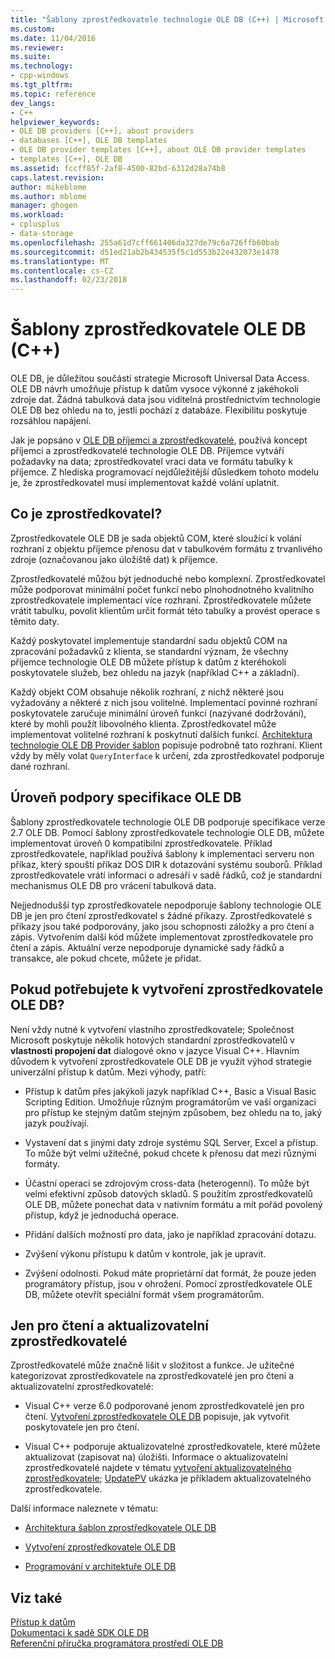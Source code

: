 ```yaml
---
title: "Šablony zprostředkovatele technologie OLE DB (C++) | Microsoft Docs"
ms.custom: 
ms.date: 11/04/2016
ms.reviewer: 
ms.suite: 
ms.technology:
- cpp-windows
ms.tgt_pltfrm: 
ms.topic: reference
dev_langs:
- C++
helpviewer_keywords:
- OLE DB providers [C++], about providers
- databases [C++], OLE DB templates
- OLE DB provider templates [C++], about OLE DB provider templates
- templates [C++], OLE DB
ms.assetid: fccff85f-2af8-4500-82bd-6312d28a74b8
caps.latest.revision: 
author: mikeblome
ms.author: mblome
manager: ghogen
ms.workload:
- cplusplus
- data-storage
ms.openlocfilehash: 255a61d7cff661406da327de79c6a726ffb60bab
ms.sourcegitcommit: d51ed21ab2b434535f5c1d553b22e432073e1478
ms.translationtype: MT
ms.contentlocale: cs-CZ
ms.lasthandoff: 02/23/2018
---
```

# <a name="ole-db-provider-templates-c"></a>Šablony zprostředkovatele OLE DB (C++)
OLE DB, je důležitou součástí strategie Microsoft Universal Data Access. OLE DB návrh umožňuje přístup k datům vysoce výkonné z jakéhokoli zdroje dat. Žádná tabulková data jsou viditelná prostřednictvím technologie OLE DB bez ohledu na to, jestli pochází z databáze. Flexibilitu poskytuje rozsáhlou napájení.  
  
 Jak je popsáno v [OLE DB příjemci a zprostředkovatelé](../../data/oledb/ole-db-consumers-and-providers.md), používá koncept příjemci a zprostředkovatelé technologie OLE DB. Příjemce vytváří požadavky na data; zprostředkovatel vrací data ve formátu tabulky k příjemce. Z hlediska programovací nejdůležitější důsledkem tohoto modelu je, že zprostředkovatel musí implementovat každé volání uplatnit.  
  
## <a name="what-is-a-provider"></a>Co je zprostředkovatel?  
 Zprostředkovatele OLE DB je sada objektů COM, které sloužící k volání rozhraní z objektu příjemce přenosu dat v tabulkovém formátu z trvanlivého zdroje (označovanou jako úložiště dat) k příjemce.  
  
 Zprostředkovatelé můžou být jednoduché nebo komplexní. Zprostředkovatel může podporovat minimální počet funkcí nebo plnohodnotného kvalitního zprostředkovatele implementací více rozhraní. Zprostředkovatele můžete vrátit tabulku, povolit klientům určit formát této tabulky a provést operace s těmito daty.  
  
 Každý poskytovatel implementuje standardní sadu objektů COM na zpracování požadavků z klienta, se standardní význam, že všechny příjemce technologie OLE DB můžete přístup k datům z kteréhokoli poskytovatele služeb, bez ohledu na jazyk (například C++ a základní).  
  
 Každý objekt COM obsahuje několik rozhraní, z nichž některé jsou vyžadovány a některé z nich jsou volitelné. Implementací povinné rozhraní poskytovatele zaručuje minimální úroveň funkcí (nazývané dodržování), které by mohli použít libovolného klienta. Zprostředkovatel může implementovat volitelné rozhraní k poskytnutí dalších funkcí. [Architektura technologie OLE DB Provider šablon](../../data/oledb/ole-db-provider-template-architecture.md) popisuje podrobně tato rozhraní. Klient vždy by měly volat `QueryInterface` k určení, zda zprostředkovatel podporuje dané rozhraní.  
  
## <a name="ole-db-specification-level-support"></a>Úroveň podpory specifikace OLE DB  
 Šablony zprostředkovatele technologie OLE DB podporuje specifikace verze 2.7 OLE DB. Pomocí šablony zprostředkovatele technologie OLE DB, můžete implementovat úroveň 0 kompatibilní zprostředkovatele. Příklad zprostředkovatele, například používá šablony k implementaci serveru non příkaz, který spouští příkaz DOS DIR k dotazování systému souborů. Příklad zprostředkovatele vrátí informaci o adresáři v sadě řádků, což je standardní mechanismus OLE DB pro vrácení tabulková data.  
  
 Nejjednodušší typ zprostředkovatele nepodporuje šablony technologie OLE DB je jen pro čtení zprostředkovatel s žádné příkazy. Zprostředkovatelé s příkazy jsou také podporovány, jako jsou schopnosti záložky a pro čtení a zápis. Vytvořením další kód můžete implementovat zprostředkovatele pro čtení a zápis. Aktuální verze nepodporuje dynamické sady řádků a transakce, ale pokud chcete, můžete je přidat.  
  
## <a name="when-do-you-need-to-create-an-ole-db-provider"></a>Pokud potřebujete k vytvoření zprostředkovatele OLE DB?  
 Není vždy nutné k vytvoření vlastního zprostředkovatele; Společnost Microsoft poskytuje několik hotových standardní zprostředkovatelů v **vlastnosti propojení dat** dialogové okno v jazyce Visual C++. Hlavním důvodem k vytvoření zprostředkovatele OLE DB je využít výhod strategie univerzální přístup k datům. Mezi výhody, patří:  
  
-   Přístup k datům přes jakýkoli jazyk například C++, Basic a Visual Basic Scripting Edition. Umožňuje různým programátorům ve vaší organizaci pro přístup ke stejným datům stejným způsobem, bez ohledu na to, jaký jazyk používají.  
  
-   Vystavení dat s jinými daty zdroje systému SQL Server, Excel a přístup. To může být velmi užitečné, pokud chcete k přenosu dat mezi různými formáty.  
  
-   Účastní operací se zdrojovým cross-data (heterogenní). To může být velmi efektivní způsob datových skladů. S použitím zprostředkovatelů OLE DB, můžete ponechat data v nativním formátu a mít pořád povolený přístup, když je jednoduchá operace.  
  
-   Přidání dalších možností pro data, jako je například zpracování dotazu.  
  
-   Zvýšení výkonu přístupu k datům v kontrole, jak je upravit.  
  
-   Zvýšení odolnosti. Pokud máte proprietární dat formát, že pouze jeden programátory přístup, jsou v ohrožení. Pomocí zprostředkovatele OLE DB, můžete otevřít speciální formát všem programátorům.  
  
## <a name="read-only-and-updatable-providers"></a>Jen pro čtení a aktualizovatelní zprostředkovatelé  
 Zprostředkovatelé může značně lišit v složitost a funkce. Je užitečné kategorizovat zprostředkovatele na zprostředkovatelé jen pro čtení a aktualizovatelní zprostředkovatelé:  
  
-   Visual C++ verze 6.0 podporované jenom zprostředkovatelé jen pro čtení. [Vytvoření zprostředkovatele OLE DB](../../data/oledb/creating-an-ole-db-provider.md) popisuje, jak vytvořit poskytovatele jen pro čtení.  
  
-   Visual C++ podporuje aktualizovatelné zprostředkovatele, které můžete aktualizovat (zapisovat na) úložišti. Informace o aktualizovatelní zprostředkovatelé najdete v tématu [vytvoření aktualizovatelného zprostředkovatele](../../data/oledb/creating-an-updatable-provider.md); [UpdatePV](http://msdn.microsoft.com/en-us/c8bed873-223c-4a7d-af55-f90138c6f38f) ukázka je příkladem aktualizovatelného zprostředkovatele.  
  
 Další informace naleznete v tématu:  
  
-   [Architektura šablon zprostředkovatele OLE DB](../../data/oledb/ole-db-provider-template-architecture.md)  
  
-   [Vytvoření zprostředkovatele OLE DB](../../data/oledb/creating-an-ole-db-provider.md)  
  
-   [Programování v architektuře OLE DB](../../data/oledb/ole-db-programming.md)  
  
## <a name="see-also"></a>Viz také  
 [Přístup k datům](../data-access-in-cpp.md)   
 [Dokumentaci k sadě SDK OLE DB](https://msdn.microsoft.com/en-us/library/ms722784.aspx)   
 [Referenční příručka programátora prostředí OLE DB](https://msdn.microsoft.com/en-us/library/ms713643.aspx)